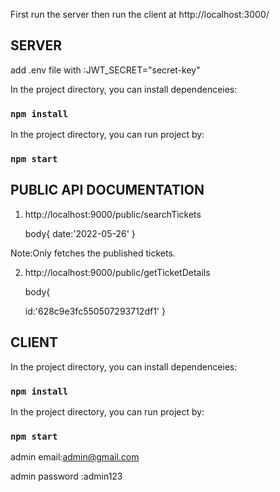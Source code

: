 
First run the server  then run the client at http://localhost:3000/

SERVER
-------------------

add .env file with :JWT_SECRET="secret-key"

In the project directory, you can install dependenceies:

### `npm install`


In the project directory, you can run project by:

### `npm start`
	



PUBLIC API DOCUMENTATION
---------------------------------


1) http://localhost:9000/public/searchTickets

   body{
	date:'2022-05-26'
   }

Note:Only fetches the published tickets.

2) http://localhost:9000/public/getTicketDetails

   body{

	id:'628c9e3fc550507293712df1'
	}



CLIENT
----------------------------------

In the project directory, you can install dependenceies:

### `npm install`


In the project directory, you can run project by:

### `npm start`


admin email:admin@gmail.com

admin password :admin123
	